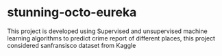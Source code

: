 # stunning-octo-eureka
This project is developed using Supervised and unsupervised machine learning algorithms to predict crime report of different places, this project considered sanfransisco dataset from Kaggle
